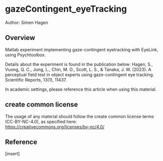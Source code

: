 # gazeContingent_eyeTracking
Author: Simen Hagen

## Overview
Matlab experiment implementing gaze-contingent eyetracking with EyeLink, using Psychtoolbox.

Details about the experiment is found in the publication below: 
Hagen, S., Vuong, Q. C., Jung, L., Chin, M. D., Scott, L. S., & Tanaka, J. W. (2023). A perceptual field test in object experts using gaze-contingent eye tracking. Scientific Reports, 13(1), 11437.

In academic settings, please reference this article when using this material. 

## create common license
The usage of any material should follow the create common license terms (CC-BY-NC-4.0), as specified here:
https://creativecommons.org/licenses/by-nc/4.0/

## Reference
[insert]

